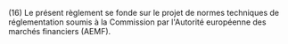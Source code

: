 (16) Le présent règlement se fonde sur le projet de normes techniques de réglementation soumis à la Commission par l'Autorité européenne des marchés financiers (AEMF).